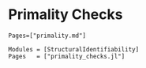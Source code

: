 # Primality Checks


```@index
Pages=["primality.md"]
```

```@autodocs
Modules = [StructuralIdentifiability]
Pages   = ["primality_checks.jl"]
```